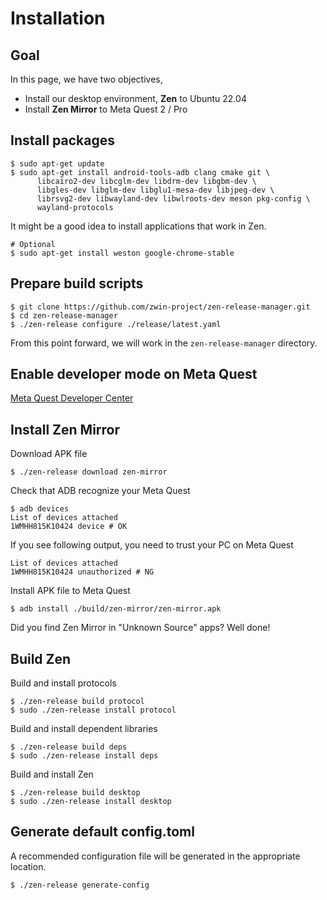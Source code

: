 # Installation

## Goal

In this page, we have two objectives,

- Install our desktop environment, **Zen** to Ubuntu 22.04
- Install **Zen Mirror** to Meta Quest 2 / Pro

<!-- TODO: Link to the description of Zen and Zen Mirror -->

## Install packages

```shell
$ sudo apt-get update
$ sudo apt-get install android-tools-adb clang cmake git \
      libcairo2-dev libcglm-dev libdrm-dev libgbm-dev \
      libgles-dev libglm-dev libglu1-mesa-dev libjpeg-dev \
      librsvg2-dev libwayland-dev libwlroots-dev meson pkg-config \
      wayland-protocols
```

It might be a good idea to install applications that work in Zen.

```shell
# Optional
$ sudo apt-get install weston google-chrome-stable
```

## Prepare build scripts

```shell
$ git clone https://github.com/zwin-project/zen-release-manager.git
$ cd zen-release-manager
$ ./zen-release configure ./release/latest.yaml
```

From this point forward, we will work in the `zen-release-manager` directory.

## Enable developer mode on Meta Quest

[Meta Quest Developer Center](https://developer.oculus.com/documentation/native/android/mobile-device-setup/ "Device Setup")

## Install Zen Mirror

Download APK file

```shell
$ ./zen-release download zen-mirror
```

Check that ADB recognize your Meta Quest

```shell
$ adb devices
List of devices attached
1WMHH815K10424 device # OK
```

If you see following output, you need to trust your PC on Meta Quest

```shell
List of devices attached
1WMHH815K10424 unauthorized # NG
```

Install APK file to Meta Quest

```shell
$ adb install ./build/zen-mirror/zen-mirror.apk
```

Did you find Zen Mirror in "Unknown Source" apps? Well done!

## Build Zen

Build and install protocols

```shell
$ ./zen-release build protocol
$ sudo ./zen-release install protocol
```

Build and install dependent libraries

```shell
$ ./zen-release build deps
$ sudo ./zen-release install deps
```

Build and install Zen

```shell
$ ./zen-release build desktop
$ sudo ./zen-release install desktop
```

## Generate default config.toml

A recommended configuration file will be generated in the appropriate location.

```shell
$ ./zen-release generate-config
```

